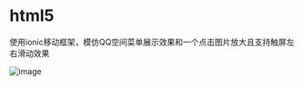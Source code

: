 # html5
使用ionic移动框架，模仿QQ空间菜单展示效果和一个点击图片放大且支持触屏左右滑动效果

![image](https://github.com/AntBrother/html5/tree/master/Images/cutpic/cutone.png)
